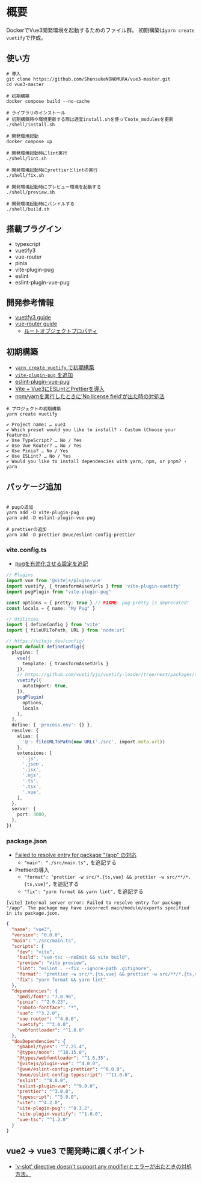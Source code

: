 # 概要
DockerでVue3開発環境を起動するためのファイル群。
初期構築は`yarn create vuetify`で作成。

## 使い方
```
# 導入
git clone https://github.com/ShunsukeNONOMURA/vue3-master.git
cd vue3-master

# 初期構築
docker compose build --no-cache

# ライブラリのインストール
# 初期構築時や環境更新する際は適宜install.shを使ってnote_modulesを更新
./shell/install.sh

# 開発環境起動
docker compose up

# 開発環境起動時にlint実行
./shell/lint.sh

# 開発環境起動時にprettierとlintの実行
./shell/fix.sh

# 開発環境起動時にプレビュー環境を起動する
./shell/preview.sh

# 開発環境起動時にバンドルする
./shell/build.sh
```

## 搭載プラグイン
- typescript
- vuetify3
- vue-router
- pinia
- vite-plugin-pug
- eslint
- eslint-plugin-vue-pug

## 開発参考情報
- [vuetify3 guide](https://vuetifyjs.com/en/getting-started/installation/)
- [vue-router guide](https://router.vuejs.org/guide/)
  - [ルートオブジェクトプロパティ](https://v3.router.vuejs.org/ja/api/#%E3%83%AB%E3%83%BC%E3%83%88%E3%82%AA%E3%83%95%E3%82%99%E3%82%B7%E3%82%99%E3%82%A7%E3%82%AF%E3%83%88%E3%83%95%E3%82%9A%E3%83%AD%E3%83%8F%E3%82%9A%E3%83%86%E3%82%A3)

## 初期構築
- [`yarn create vuetify` で初期構築](https://vuetifyjs.com/en/getting-started/installation/)
- [`vite-plugin-pug` を追加](https://www.npmjs.com/package/vite-plugin-pug)
- [eslint-plugin-vue-pug](https://github.com/rashfael/eslint-plugin-vue-pug)
- [Vite + Vue3にESLintとPrettierを導入](https://zenn.dev/chida/articles/c0bd3ad56ed06b)
- [npm/yarnを実行したときに’No license field’が出た時の対処法](https://cpoint-lab.co.jp/article/202104/19606/)

```
# プロジェクトの初期構築
yarn create vuetify

✔ Project name: … vue3
✔ Which preset would you like to install? › Custom (Choose your features)
✔ Use TypeScript? … No / Yes
✔ Use Vue Router? … No / Yes
✔ Use Pinia? … No / Yes
✔ Use ESLint? … No / Yes
✔ Would you like to install dependencies with yarn, npm, or pnpm? › yarn
```

## パッケージ追加
```

# pugの追加
yarn add -D vite-plugin-pug
yarn add -D eslint-plugin-vue-pug

# prettierの追加
yarn add -D prettier @vue/eslint-config-prettier
```

### vite.config.ts
- [pugを有効化させる設定を追記](https://www.npmjs.com/package/vite-plugin-pug)
```ts
// Plugins
import vue from '@vitejs/plugin-vue'
import vuetify, { transformAssetUrls } from 'vite-plugin-vuetify'
import pugPlugin from "vite-plugin-pug"

const options = { pretty: true } // FIXME: pug pretty is deprecated!
const locals = { name: "My Pug" }

// Utilities
import { defineConfig } from 'vite'
import { fileURLToPath, URL } from 'node:url'

// https://vitejs.dev/config/
export default defineConfig({
  plugins: [
    vue({ 
      template: { transformAssetUrls }
    }),
    // https://github.com/vuetifyjs/vuetify-loader/tree/next/packages/vite-plugin
    vuetify({
      autoImport: true,
    }),
    pugPlugin(
      options, 
      locals
    ),
  ],
  define: { 'process.env': {} },
  resolve: {
    alias: {
      '@': fileURLToPath(new URL('./src', import.meta.url))
    },
    extensions: [
      '.js',
      '.json',
      '.jsx',
      '.mjs',
      '.ts',
      '.tsx',
      '.vue',
    ],
  },
  server: {
    port: 3000,
  },
})
```

### package.json
- [Failed to resolve entry for package "/app" の対応](https://github.com/vitejs/vite/issues/6859#issuecomment-1472940540)
    - `"main": "./src/main.ts",` を追記する
- Prettierの導入
    - `"format": "prettier -w src/*.{ts,vue} && prettier -w src/**/*.{ts,vue}",` を追記する
    - `"fix": "yarn format && yarn lint",` を追記する
```
[vite] Internal server error: Failed to resolve entry for package "/app". The package may have incorrect main/module/exports specified in its package.json.
```

```json
{
  "name": "vue3",
  "version": "0.0.0",
  "main": "./src/main.ts",
  "scripts": {
    "dev": "vite",
    "build": "vue-tsc --noEmit && vite build",
    "preview": "vite preview",
    "lint": "eslint . --fix --ignore-path .gitignore",
    "format": "prettier -w src/*.{ts,vue} && prettier -w src/**/*.{ts,vue}",
    "fix": "yarn format && yarn lint"    
  },
  "dependencies": {
    "@mdi/font": "7.0.96",
    "pinia": "^2.0.23",
    "roboto-fontface": "*",
    "vue": "^3.2.0",
    "vue-router": "^4.0.0",
    "vuetify": "^3.0.0",
    "webfontloader": "^1.0.0"
  },
  "devDependencies": {
    "@babel/types": "^7.21.4",
    "@types/node": "^18.15.0",
    "@types/webfontloader": "^1.6.35",
    "@vitejs/plugin-vue": "^4.0.0",
    "@vue/eslint-config-prettier": "^8.0.0",
    "@vue/eslint-config-typescript": "^11.0.0",
    "eslint": "^8.0.0",
    "eslint-plugin-vue": "^9.0.0",
    "prettier": "^3.0.0",
    "typescript": "^5.0.0",
    "vite": "^4.2.0",
    "vite-plugin-pug": "^0.3.2",
    "vite-plugin-vuetify": "^1.0.0",
    "vue-tsc": "^1.2.0"
  }
}
```


## vue2 -> vue3 で開発時に躓くポイント
- ['v-slot' directive doesn't support any modifierとエラーが出たときの対処方法。](https://qiita.com/pokoTan2525/items/c698457d2473dab0868f)